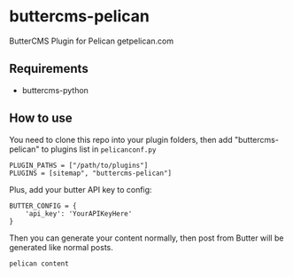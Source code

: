 # buttercms-pelican
ButterCMS Plugin for Pelican getpelican.com

## Requirements
- buttercms-python


## How to use

You need to clone this repo into your plugin folders, then add "buttercms-pelican" to plugins list in `pelicanconf.py`

```
PLUGIN_PATHS = ["/path/to/plugins"]
PLUGINS = [sitemap", "buttercms-pelican"]
```

Plus, add your butter API key to config:

```
BUTTER_CONFIG = {
    'api_key': 'YourAPIKeyHere'
}
```

Then you can generate your content normally, then post from Butter will be generated like normal posts.

```
pelican content
```




